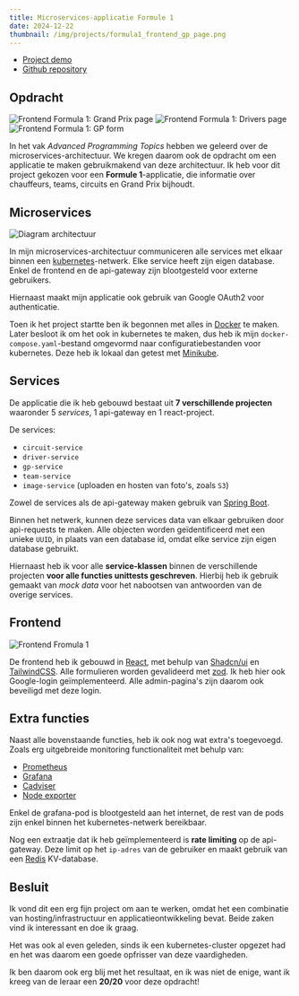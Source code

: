 ```yaml
---
title: Microservices-applicatie Formule 1
date: 2024-12-22
thumbnail: /img/projects/formula1_frontend_gp_page.png
---
```


- [Project demo](https://www.youtube.com/watch?v=SGmIv60Sp4Q)
- [Github repository](https://github.com/janpeterd/formula1-microservices)

## Opdracht

![Frontend Formula 1: Grand Prix page](/img/projects/formula1_frontend_gp_page.png)
![Frontend Formula 1: Drivers page](/img/projects/formula1_frontend_drivers_page.png)
![Frontend Formula 1: GP form](/img/projects/formula1_frontend_gp_form.png)

In het vak _Advanced Programming Topics_ hebben we geleerd over de
microservices-architectuur. We kregen daarom ook de opdracht om een applicatie
te maken gebruikmakend van deze architectuur. Ik heb voor dit project gekozen
voor een **Formule 1**-applicatie, die informatie over chauffeurs, teams,
circuits en Grand Prix bijhoudt.

## Microservices

![Diagram architectuur](/img/projects/formula1_architecture_diagram.png)

In mijn microservices-architectuur communiceren alle services met elkaar binnen
een [kubernetes](https://kubernetes.io/url)-netwerk. Elke service heeft zijn eigen database.
Enkel de frontend en de api-gateway zijn blootgesteld voor externe gebruikers.

Hiernaast maakt mijn applicatie ook gebruik van Google OAuth2 voor authenticatie.

Toen ik het project startte ben ik begonnen met alles in
[Docker](https://www.docker.com/) te maken. Later besloot ik om het ook in
kubernetes te maken, dus heb ik mijn `docker-compose.yaml`-bestand omgevormd naar
configuratiebestanden voor kubernetes. Deze heb ik lokaal dan getest met
[Minikube](https://minikube.sigs.k8s.io/).

## Services

De applicatie die ik heb gebouwd bestaat uit **7 verschillende projecten**
waaronder 5 _services_, 1 api-gateway en 1 react-project.

De services:

- `circuit-service`
- `driver-service`
- `gp-service`
- `team-service`
- `image-service` (uploaden en hosten van foto's, zoals `S3`)

Zowel de services als de api-gateway maken gebruik van [Spring Boot](https://spring.io/projects/spring-boot/).

Binnen het netwerk, kunnen deze services data van elkaar gebruiken door
api-requests te maken. Alle objecten worden geïdentificeerd met een
unieke `UUID`, in plaats van een database id, omdat elke service zijn eigen
database gebruikt.

Hiernaast heb ik voor alle **service-klassen** binnen de verschillende
projecten **voor alle functies unittests geschreven**. Hierbij heb ik gebruik
gemaakt van _mock data_ voor het nabootsen van antwoorden van de overige
services.

## Frontend

![Frontend Fromula 1](/img/projects/formula1_frontend_home_page.png)

De frontend heb ik gebouwd in [React](https://react.dev/), met behulp van
[Shadcn/ui](https://ui.shadcn.com/) en
[TailwindCSS](https://tailwindcss.com/). Alle formulieren worden gevalideerd
met [zod](https://zod.dev/). Ik heb hier ook Google-login geïmplementeerd.
Alle admin-pagina's zijn daarom ook beveiligd met deze login.

## Extra functies

Naast alle bovenstaande functies, heb ik ook nog wat extra's toegevoegd. Zoals
erg uitgebreide monitoring functionaliteit met behulp van:

- [Prometheus](https://prometheus.io/)
- [Grafana](https://grafana.com/)
- [Cadviser](https://github.com/google/cadvisor)
- [Node exporter](https://github.com/prometheus/node_exporter)

Enkel de grafana-pod is blootgesteld aan het internet, de rest van de pods zijn enkel binnen het
kubernetes-netwerk bereikbaar.

Nog een extraatje dat ik heb geïmplementeerd is **rate limiting** op de
api-gateway. Deze limit op het `ip-adres` van de gebruiker en maakt gebruik van
een [Redis](https://redis.io/) KV-database.

## Besluit

Ik vond dit een erg fijn project om aan te werken, omdat het een combinatie van
hosting/infrastructuur en applicatieontwikkeling bevat. Beide zaken vind ik
interessant en doe ik graag.

Het was ook al even geleden, sinds ik een kubernetes-cluster opgezet had en het
was daarom een goede opfrisser van deze vaardigheden.

Ik ben daarom ook erg blij met het resultaat, en
ik was niet de enige, want ik kreeg van de leraar een **20/20** voor deze opdracht!
